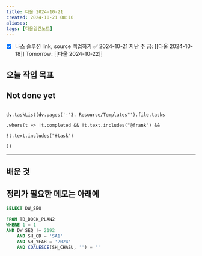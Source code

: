 ```yaml
---
title: 다울 2024-10-21
created: 2024-10-21 08:10
aliases: 
tags: [다울일간노트]
---
```

- [x] 나스 솔루션 link, source 백업하기 ✅ 2024-10-21
지난 주 금: [[다울 2024-10-18]]
Tomorrow: [[다울 2024-10-22]]



## 오늘 작업 목표




## Not done yet

```dataviewjs

dv.taskList(dv.pages('-"3. Resource/Templates"').file.tasks

.where(t => !t.completed && !t.text.includes("@frank") &&

!t.text.includes("#task")

))

```

---

## 배운 것




## 정리가 필요한 메모는 아래에


```SQL
SELECT DW_SEQ 
 
FROM TB_DOCK_PLAN2 
WHERE 1 = 1 
AND DW_SEQ != 2192 
    AND SH_CD = 'SA1'
    AND SH_YEAR = '2024'
    AND COALESCE(SH_CHASU, '') = ''

```
